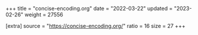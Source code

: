 +++
title = "concise-encoding.org"
date = "2022-03-22"
updated = "2023-02-26"
weight = 27556

[extra]
source = "https://concise-encoding.org/"
ratio = 16
size = 27
+++
